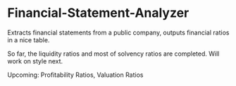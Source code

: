 # Financial-Statement-Analyzer
Extracts financial statements from a public company, outputs financial ratios in a nice table.

So far, the liquidity ratios and most of solvency ratios are completed. Will work on style next.

Upcoming: Profitability Ratios, Valuation Ratios
